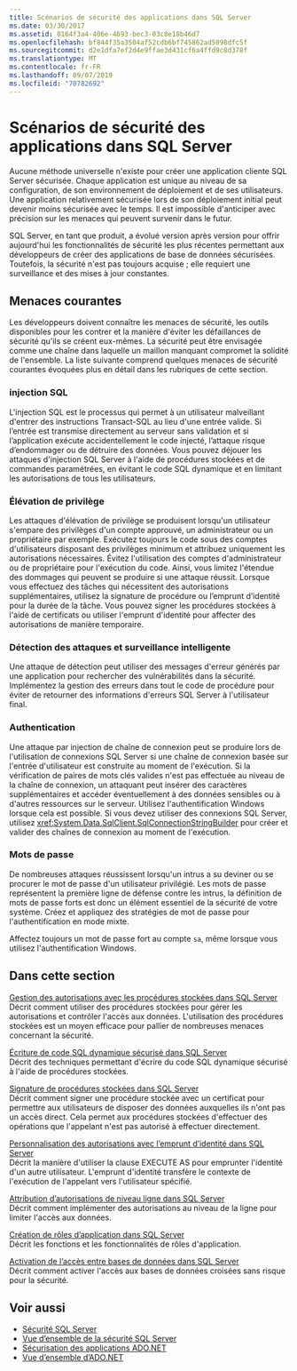 ```yaml
---
title: Scénarios de sécurité des applications dans SQL Server
ms.date: 03/30/2017
ms.assetid: 0164f3a4-406e-4693-bec3-03c8e18b46d7
ms.openlocfilehash: bf844f35a3504af52cdb6bf745862ad5098dfc5f
ms.sourcegitcommit: d2e1dfa7ef2d4e9ffae3d431cf6a4ffd9c8d378f
ms.translationtype: MT
ms.contentlocale: fr-FR
ms.lasthandoff: 09/07/2019
ms.locfileid: "70782692"
---
```

# <a name="application-security-scenarios-in-sql-server"></a>Scénarios de sécurité des applications dans SQL Server
Aucune méthode universelle n'existe pour créer une application cliente SQL Server sécurisée. Chaque application est unique au niveau de sa configuration, de son environnement de déploiement et de ses utilisateurs. Une application relativement sécurisée lors de son déploiement initial peut devenir moins sécurisée avec le temps. Il est impossible d'anticiper avec précision sur les menaces qui peuvent survenir dans le futur.  
  
 SQL Server, en tant que produit, a évolué version après version pour offrir aujourd'hui les fonctionnalités de sécurité les plus récentes permettant aux développeurs de créer des applications de base de données sécurisées. Toutefois, la sécurité n'est pas toujours acquise ; elle requiert une surveillance et des mises à jour constantes.  
  
## <a name="common-threats"></a>Menaces courantes  
 Les développeurs doivent connaître les menaces de sécurité, les outils disponibles pour les contrer et la manière d'éviter les défaillances de sécurité qu'ils se créent eux-mêmes. La sécurité peut être envisagée comme une chaîne dans laquelle un maillon manquant compromet la solidité de l'ensemble. La liste suivante comprend quelques menaces de sécurité courantes évoquées plus en détail dans les rubriques de cette section.  
  
### <a name="sql-injection"></a>injection SQL  
 L'injection SQL est le processus qui permet à un utilisateur malveillant d'entrer des instructions Transact-SQL au lieu d'une entrée valide. Si l’entrée est transmise directement au serveur sans validation et si l’application exécute accidentellement le code injecté, l’attaque risque d’endommager ou de détruire des données. Vous pouvez déjouer les attaques d'injection SQL Server à l'aide de procédures stockées et de commandes paramétrées, en évitant le code SQL dynamique et en limitant les autorisations de tous les utilisateurs.  
  
### <a name="elevation-of-privilege"></a>Élévation de privilège  
 Les attaques d'élévation de privilège se produisent lorsqu'un utilisateur s'empare des privilèges d'un compte approuvé, un administrateur ou un propriétaire par exemple. Exécutez toujours le code sous des comptes d'utilisateurs disposant des privilèges minimum et attribuez uniquement les autorisations nécessaires. Évitez l'utilisation des comptes d'administrateur ou de propriétaire pour l'exécution du code. Ainsi, vous limitez l'étendue des dommages qui peuvent se produire si une attaque réussit. Lorsque vous effectuez des tâches qui nécessitent des autorisations supplémentaires, utilisez la signature de procédure ou l’emprunt d’identité pour la durée de la tâche. Vous pouvez signer les procédures stockées à l'aide de certificats ou utiliser l'emprunt d'identité pour affecter des autorisations de manière temporaire.  
  
### <a name="probing-and-intelligent-observation"></a>Détection des attaques et surveillance intelligente  
 Une attaque de détection peut utiliser des messages d'erreur générés par une application pour rechercher des vulnérabilités dans la sécurité. Implémentez la gestion des erreurs dans tout le code de procédure pour éviter de retourner des informations d'erreurs SQL Server à l'utilisateur final.  
  
### <a name="authentication"></a>Authentication  
 Une attaque par injection de chaîne de connexion peut se produire lors de l'utilisation de connexions SQL Server si une chaîne de connexion basée sur l'entrée d'utilisateur est construite au moment de l'exécution. Si la vérification de paires de mots clés valides n'est pas effectuée au niveau de la chaîne de connexion, un attaquant peut insérer des caractères supplémentaires et accéder éventuellement à des données sensibles ou à d'autres ressources sur le serveur. Utilisez l'authentification Windows lorsque cela est possible. Si vous devez utiliser des connexions SQL Server, utilisez <xref:System.Data.SqlClient.SqlConnectionStringBuilder> pour créer et valider des chaînes de connexion au moment de l'exécution.  
  
### <a name="passwords"></a>Mots de passe  
 De nombreuses attaques réussissent lorsqu'un intrus a su deviner ou se procurer le mot de passe d'un utilisateur privilégié. Les mots de passe représentent la première ligne de défense contre les intrus, la définition de mots de passe forts est donc un élément essentiel de la sécurité de votre système. Créez et appliquez des stratégies de mot de passe pour l'authentification en mode mixte.  
  
 Affectez toujours un mot de passe fort au compte `sa`, même lorsque vous utilisez l'authentification Windows.  
  
## <a name="in-this-section"></a>Dans cette section  
 [Gestion des autorisations avec les procédures stockées dans SQL Server](managing-permissions-with-stored-procedures-in-sql-server.md)  
 Décrit comment utiliser des procédures stockées pour gérer les autorisations et contrôler l'accès aux données. L'utilisation des procédures stockées est un moyen efficace pour pallier de nombreuses menaces concernant la sécurité.  
  
 [Écriture de code SQL dynamique sécurisé dans SQL Server](writing-secure-dynamic-sql-in-sql-server.md)  
 Décrit des techniques permettant d'écrire du code SQL dynamique sécurisé à l'aide de procédures stockées.  
  
 [Signature de procédures stockées dans SQL Server](signing-stored-procedures-in-sql-server.md)  
 Décrit comment signer une procédure stockée avec un certificat pour permettre aux utilisateurs de disposer des données auxquelles ils n'ont pas un accès direct. Cela permet aux procédures stockées d'effectuer des opérations que l'appelant n'est pas autorisé à effectuer directement.  
  
 [Personnalisation des autorisations avec l’emprunt d’identité dans SQL Server](customizing-permissions-with-impersonation-in-sql-server.md)  
 Décrit la manière d'utiliser la clause EXECUTE AS pour emprunter l'identité d'un autre utilisateur. L'emprunt d'identité transfère le contexte de l'exécution de l'appelant vers l'utilisateur spécifié.  
  
 [Attribution d’autorisations de niveau ligne dans SQL Server](granting-row-level-permissions-in-sql-server.md)  
 Décrit comment implémenter des autorisations au niveau de la ligne pour limiter l'accès aux données.  
  
 [Création de rôles d’application dans SQL Server](creating-application-roles-in-sql-server.md)  
 Décrit les fonctions et les fonctionnalités de rôles d'application.  
  
 [Activation de l’accès entre bases de données dans SQL Server](enabling-cross-database-access-in-sql-server.md)  
 Décrit comment activer l'accès aux bases de données croisées sans risque pour la sécurité.  
  
## <a name="see-also"></a>Voir aussi

- [Sécurité SQL Server](sql-server-security.md)
- [Vue d’ensemble de la sécurité SQL Server](overview-of-sql-server-security.md)
- [Sécurisation des applications ADO.NET](../securing-ado-net-applications.md)
- [Vue d’ensemble d’ADO.NET](../ado-net-overview.md)
